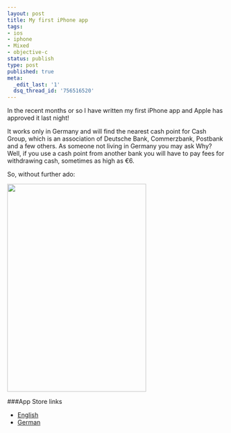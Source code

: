 ```yaml
---
layout: post
title: My first iPhone app
tags:
- ios
- iphone
- Mixed
- objective-c
status: publish
type: post
published: true
meta:
  _edit_last: '1'
  dsq_thread_id: '756516520'
---
```

In the recent months or so I have written my first iPhone app and Apple has approved it last night!

It works only in Germany and will find the nearest cash point for Cash Group, which is an association of Deutsche Bank, Commerzbank, Postbank and a few others. As someone not living in Germany you may ask Why? Well, if you use a cash point from another bank you will have to pay fees for withdrawing cash, sometimes as high as €6.

So, without further ado:

<img title="Screenshot" src="https://lh6.googleusercontent.com/-vagzuzd5WSE/TxhB36YqI6I/AAAAAAAAAFM/8grWWMWqvJE/w333-h500-k/cashgroupfinder.jpg" alt="" width="320" height="480" />

###App Store links

  - <a href="http://itunes.apple.com/us/app/cash-group-finder/id492498061?mt=8">English</a>
  - <a href="http://itunes.apple.com/de/app/cash-group-finder/id492498061?mt=8">German</a>
